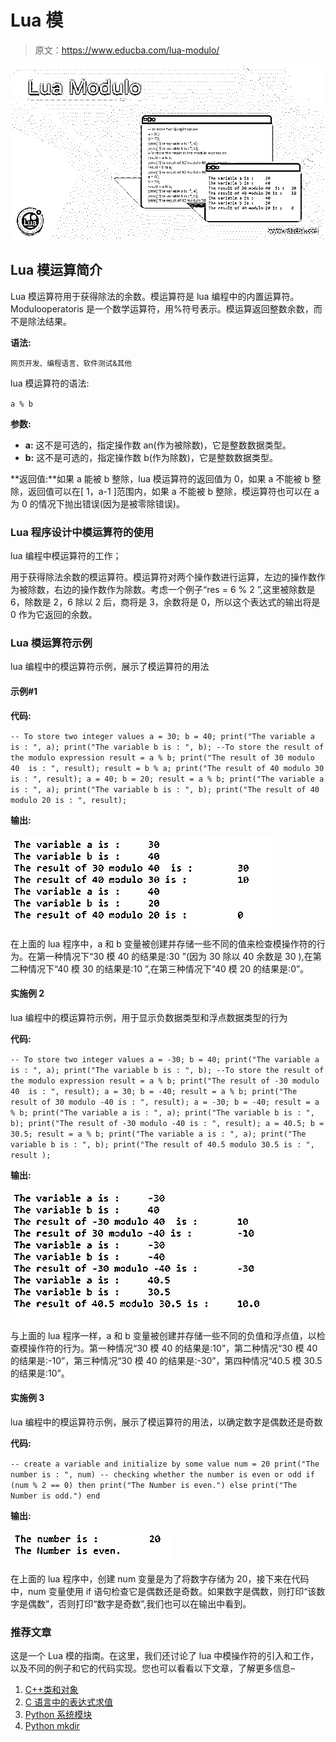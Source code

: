 # Lua 模

> 原文：<https://www.educba.com/lua-modulo/>

![Lua Modulo](img/2f235a3511dd7561ab79cbabd59b0e3b.png)



## Lua 模运算简介

Lua 模运算符用于获得除法的余数。模运算符是 lua 编程中的内置运算符。Modulooperatoris 是一个数学运算符，用%符号表示。模运算返回整数余数，而不是除法结果。

**语法:**

<small>网页开发、编程语言、软件测试&其他</small>

lua 模运算符的语法:

`a % b`

**参数:**

*   **a:** 这不是可选的，指定操作数 an(作为被除数)，它是整数数据类型。
*   **b:** 这不是可选的，指定操作数 b(作为除数)，它是整数数据类型。

**返回值:**如果 a 能被 b 整除，lua 模运算符的返回值为 0，如果 a 不能被 b 整除，返回值可以在[ 1，a-1 ]范围内，如果 a 不能被 b 整除，模运算符也可以在 a 为 0 的情况下抛出错误(因为是被零除错误)。

### Lua 程序设计中模运算符的使用

lua 编程中模运算符的工作；

用于获得除法余数的模运算符。模运算符对两个操作数进行运算，左边的操作数作为被除数，右边的操作数作为除数。考虑一个例子“res = 6 % 2 ”,这里被除数是 6，除数是 2，6 除以 2 后，商将是 3，余数将是 0，所以这个表达式的输出将是 0 作为它返回的余数。

### Lua 模运算符示例

lua 编程中的模运算符示例，展示了模运算符的用法

#### 示例#1

**代码:**

`-- To store two integer values
a = 30;
b = 40;
print("The variable a is : ", a);
print("The variable b is : ", b);
--To store the result of the modulo expression
result = a % b;
print("The result of 30 modulo 40  is : ", result);
result = b % a;
print("The result of 40 modulo 30 is : ", result);
a = 40;
b = 20;
result = a % b;
print("The variable a is : ", a);
print("The variable b is : ", b);
print("The result of 40 modulo 20 is : ", result);`

**输出:**

![Lua Modulo-1.1](img/8b44b0d22b0acd474269394c8df481bb.png)



在上面的 lua 程序中，a 和 b 变量被创建并存储一些不同的值来检查模操作符的行为。在第一种情况下“30 模 40 的结果是:30 ”(因为 30 除以 40 余数是 30 ),在第二种情况下“40 模 30 的结果是:10 ”,在第三种情况下“40 模 20 的结果是:0”。

#### 实施例 2

lua 编程中的模运算符示例，用于显示负数据类型和浮点数据类型的行为

**代码:**

`-- To store two integer values
a = -30;
b = 40;
print("The variable a is : ", a);
print("The variable b is : ", b);
--To store the result of the modulo expression
result = a % b;
print("The result of -30 modulo 40  is : ", result);
a = 30;
b = -40;
result = a % b;
print("The result of 30 modulo -40 is : ", result);
a = -30;
b = -40;
result = a % b;
print("The variable a is : ", a);
print("The variable b is : ", b);
print("The result of -30 modulo -40 is : ", result);
a = 40.5;
b = 30.5;
result = a % b;
print("The variable a is : ", a);
print("The variable b is : ", b);
print("The result of 40.5 modulo 30.5 is : ", result );`

**输出:**

![Lua Modulo-1.2](img/0d23243748b2fcbe079122289d835be3.png)



与上面的 lua 程序一样，a 和 b 变量被创建并存储一些不同的负值和浮点值，以检查模操作符的行为。第一种情况“30 模 40 的结果是:10”，第二种情况“30 模 40 的结果是:-10”，第三种情况“30 模 40 的结果是:-30”，第四种情况“40.5 模 30.5 的结果是:10”。

#### 实施例 3

lua 编程中的模运算符示例，展示了模运算符的用法，以确定数字是偶数还是奇数

**代码:**

`-- create a variable and initialize by some value
num = 20
print("The number is : ", num)
-- checking whether the number is even or odd
if (num % 2 == 0) then
print("The Number is even.")
else
print("The Number is odd.")
end`

**输出:**

![Lua Modulo-1.3](img/0aa72702f43f216f0644a6738bff0cc3.png)



在上面的 lua 程序中，创建 num 变量是为了将数字存储为 20，接下来在代码中，num 变量使用 if 语句检查它是偶数还是奇数。如果数字是偶数，则打印“该数字是偶数”，否则打印“数字是奇数”,我们也可以在输出中看到。

### 推荐文章

这是一个 Lua 模的指南。在这里，我们还讨论了 lua 中模操作符的引入和工作，以及不同的例子和它的代码实现。您也可以看看以下文章，了解更多信息–

1.  [C++类和对象](https://www.educba.com/c-plus-plus-class-and-object/)
2.  [C 语言中的表达式求值](https://www.educba.com/expression-evaluation-in-c/)
3.  [Python 系统模块](https://www.educba.com/python-sys-module/)
4.  [Python mkdir](https://www.educba.com/python-mkdir/)





